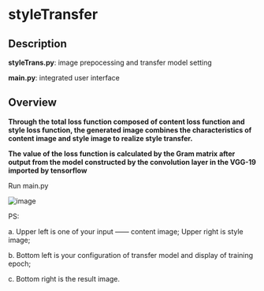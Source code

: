 # styleTransfer

## Description

**styleTrans.py**:  image prepocessing and transfer model setting

**main.py**: integrated user interface

## Overview

**Through the total loss function composed of content loss function and style loss function, the generated image combines the characteristics of content image and style image to realize style transfer.**

**The value of the loss function is calculated by the Gram matrix after output from the model constructed by the convolution layer in the VGG-19 imported by tensorflow**

Run main.py

![image](https://user-images.githubusercontent.com/89956877/206197027-f8ef8ed6-a72b-4e20-9d76-8ba9a9fd3d8e.png)

PS:

a. Upper left is one of your input —— content image; Upper right is style image;  

b. Bottom left is your configuration of transfer model and display of training epoch;  

c. Bottom right is the result image.  
